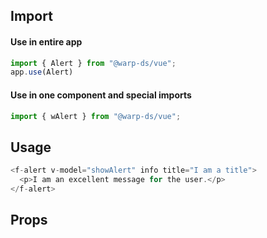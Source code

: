 ## Import

#### Use in entire app

```js
import { Alert } from "@warp-ds/vue";
app.use(Alert)
```

#### Use in one component and special imports
```js
import { wAlert } from "@warp-ds/vue";
```

## Usage

```js
<f-alert v-model="showAlert" info title="I am a title">
  <p>I am an excellent message for the user.</p>
</f-alert>
```

## Props

<api-table vue component="Alert" />

